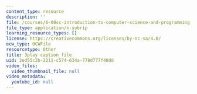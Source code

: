 ```yaml
---
content_type: resource
description: ''
file: /courses/6-00sc-introduction-to-computer-science-and-programming-spring-2011/2ed55c2b2211c574634a778d777f40dd_6wTuOMgTrU4.srt
file_type: application/x-subrip
learning_resource_types: []
license: https://creativecommons.org/licenses/by-nc-sa/4.0/
ocw_type: OCWFile
resourcetype: Other
title: 3play caption file
uid: 2ed55c2b-2211-c574-634a-778d777f40dd
video_files:
  video_thumbnail_file: null
video_metadata:
  youtube_id: null
---
```

